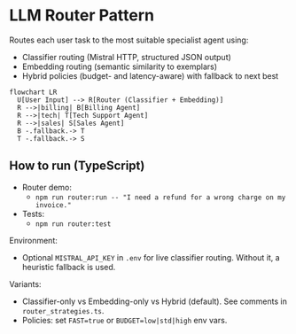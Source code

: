 # LLM Router Pattern

Routes each user task to the most suitable specialist agent using:

- Classifier routing (Mistral HTTP, structured JSON output)
- Embedding routing (semantic similarity to exemplars)
- Hybrid policies (budget- and latency-aware) with fallback to next best

```mermaid
flowchart LR
  U[User Input] --> R[Router (Classifier + Embedding)]
  R -->|billing| B[Billing Agent]
  R -->|tech| T[Tech Support Agent]
  R -->|sales| S[Sales Agent]
  B -.fallback.-> T
  T -.fallback.-> S
```

## How to run (TypeScript)

- Router demo:
  - `npm run router:run -- "I need a refund for a wrong charge on my invoice."`
- Tests:
  - `npm run router:test`

Environment:

- Optional `MISTRAL_API_KEY` in `.env` for live classifier routing. Without it, a heuristic fallback is used.

Variants:

- Classifier-only vs Embedding-only vs Hybrid (default). See comments in `router_strategies.ts`.
- Policies: set `FAST=true` or `BUDGET=low|std|high` env vars.
